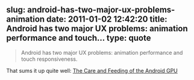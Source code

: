 slug: android-has-two-major-ux-problems-animation
date: 2011-01-02 12:42:20
title: Android has two major UX problems: animation performance and touch...
type: quote
---

> Android has two major UX problems: animation performance and touch responsiveness.

That sums it up quite well: [The Care and Feeding of the Android GPU](http://www.satine.org/archives/2011/01/01/the-care-and-feeding-of-the-android-gpu/)
